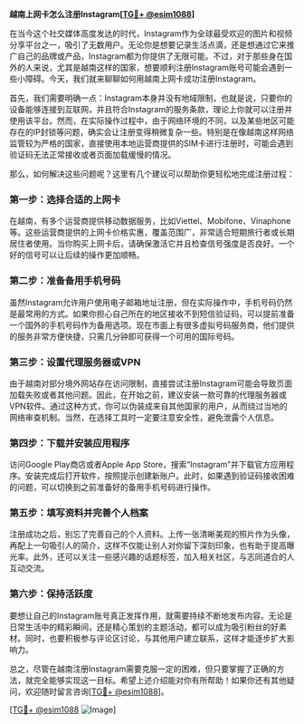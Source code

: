 **越南上网卡怎么注册Instagram[[TG💪+ @esim1088](https://t.me/s/esim1088)]**

在当今这个社交媒体高度发达的时代，Instagram作为全球最受欢迎的图片和视频分享平台之一，吸引了无数用户。无论你是想要记录生活点滴，还是想通过它来推广自己的品牌或产品，Instagram都为你提供了无限可能。不过，对于那些身在国外的人来说，尤其是越南这样的国家，想要顺利注册Instagram账号可能会遇到一些小障碍。今天，我们就来聊聊如何用越南上网卡成功注册Instagram。

首先，我们需要明确一点：Instagram本身并没有地域限制，也就是说，只要你的设备能够连接到互联网，并且符合Instagram的服务条款，理论上你就可以注册并使用该平台。然而，在实际操作过程中，由于网络环境的不同，以及某些地区可能存在的IP封锁等问题，确实会让注册变得稍微复杂一些。特别是在像越南这样网络监管较为严格的国家，直接使用本地运营商提供的SIM卡进行注册时，可能会遇到验证码无法正常接收或者页面加载缓慢的情况。

那么，如何解决这些问题呢？这里有几个建议可以帮助你更轻松地完成注册过程：

### 第一步：选择合适的上网卡

在越南，有多个运营商提供移动数据服务，比如Viettel、Mobifone、Vinaphone等。这些运营商提供的上网卡价格实惠，覆盖范围广，非常适合短期旅行者或长期居住者使用。当你购买上网卡后，请确保激活它并且检查信号强度是否良好。一个好的信号可以让后续的操作更加顺畅。

### 第二步：准备备用手机号码

虽然Instagram允许用户使用电子邮箱地址注册，但在实际操作中，手机号码仍然是最常用的方式。如果你担心自己所在的地区接收不到短信验证码，可以提前准备一个国外的手机号码作为备用选项。现在市面上有很多虚拟号码服务商，他们提供的服务非常方便快捷，只需几分钟即可获得一个可用的国际号码。

### 第三步：设置代理服务器或VPN

由于越南对部分境外网站存在访问限制，直接尝试注册Instagram可能会导致页面加载失败或者其他问题。因此，在开始之前，建议安装一款可靠的代理服务器或VPN软件。通过这种方式，你可以伪装成来自其他国家的用户，从而绕过当地的网络审查机制。当然，在选择工具时一定要注意安全性，避免泄露个人信息。

### 第四步：下载并安装应用程序

访问Google Play商店或者Apple App Store，搜索“Instagram”并下载官方应用程序。安装完成后打开软件，按照提示创建新账户。此时，如果遇到验证码接收困难的问题，可以切换到之前准备好的备用手机号码进行操作。

### 第五步：填写资料并完善个人档案

注册成功之后，别忘了完善自己的个人资料。上传一张清晰美观的照片作为头像，再配上一句吸引人的简介，这样不仅能让别人对你留下深刻印象，也有助于提高曝光率。此外，还可以关注一些感兴趣的话题标签，加入相关社区，与志同道合的人互动交流。

### 第六步：保持活跃度

要想让自己的Instagram账号真正发挥作用，就需要持续不断地发布内容。无论是日常生活中的精彩瞬间，还是精心策划的主题活动，都可以成为吸引粉丝的好素材。同时，也要积极参与评论区讨论，与其他用户建立联系，这样才能逐步扩大影响力。

总之，尽管在越南注册Instagram需要克服一定的困难，但只要掌握了正确的方法，就完全能够实现这一目标。希望上述介绍能对你有所帮助！如果你还有其他疑问，欢迎随时留言咨询[[TG💪+ @esim1088](https://t.me/s/esim1088)]。

[[TG💪+ @esim1088](https://t.me/s/esim1088) ![Image](https://i.postimg.cc/4NQfJmqS/Snipaste-2025-05-13-00-14-12.png)]